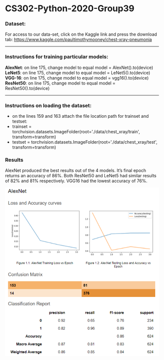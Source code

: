 # CS302-Python-2020-Group39

### Dataset:
For access to our data-set, click on the Kaggle link and press the download tab:
https://www.kaggle.com/paultimothymooney/chest-xray-pneumonia

***

### Instructions for training particular models:

**AlexNet**: on line 175, change model to equal model = AlexNet().to(device) <br>
**LeNet5**: on line 175, change model to equal model = LeNet5().to(device) <br>
**VGG-16**: on line 175, change model to equal model = vgg16().to(device) <br>
**ResNet50**: on line 175, change model to equal model = ResNet50().to(device) <br>

***

### Instructions on loading the dataset: 

- on the lines 159 and 163 attach the file location path for trainset and testset:
- trainset = torchvision.datasets.ImageFolder(root='./data/chest_xray/train', transform=transform)
- testset = torchvision.datasets.ImageFolder(root='./data/chest_xray/test', transform=transform)

### Results
AlexNet produced the best results out of the 4 models. It’s final epoch returns an accuracy of 86%. Both ResNet50 and LeNet5 had similar results of 82% and 81% respectively. VGG16 had the lowest accuracy of 76%.

![](/images/11.PNG)
